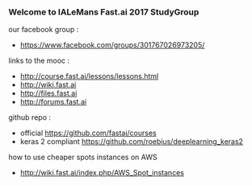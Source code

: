### Welcome to IALeMans Fast.ai 2017 StudyGroup

our facebook group : 
* https://www.facebook.com/groups/301767026973205/

links to the mooc :
* http://course.fast.ai/lessons/lessons.html
* http://wiki.fast.ai 
* http://files.fast.ai
* http://forums.fast.ai

github repo :
* official https://github.com/fastai/courses
* keras 2 compliant https://github.com/roebius/deeplearning_keras2

how to use cheaper spots instances on AWS
* http://wiki.fast.ai/index.php/AWS_Spot_instances
